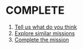 # COMPLETE

1. [Tell us what do you think](../complete/give-feedback)
2. [Explore similar missions](../complete/explore-similar-missions)
3. [Complete the mission](../complete/complete-mission)
